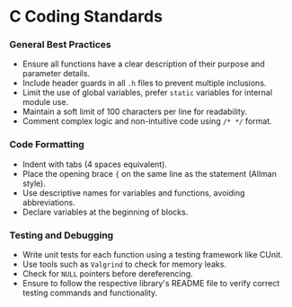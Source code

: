 # C Coding Standards

### General Best Practices
- Ensure all functions have a clear description of their purpose and parameter details.
- Include header guards in all `.h` files to prevent multiple inclusions.
- Limit the use of global variables, prefer `static` variables for internal module use.
- Maintain a soft limit of 100 characters per line for readability.
- Comment complex logic and non-intuitive code using `/* */` format.

### Code Formatting
- Indent with tabs (4 spaces equivalent).
- Place the opening brace `{` on the same line as the statement (Allman style).
- Use descriptive names for variables and functions, avoiding abbreviations.
- Declare variables at the beginning of blocks.

### Testing and Debugging
- Write unit tests for each function using a testing framework like CUnit.
- Use tools such as `Valgrind` to check for memory leaks.
- Check for `NULL` pointers before dereferencing.
- Ensure to follow the respective library's README file to verify correct testing commands and functionality.
